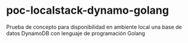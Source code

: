 # poc-localstack-dynamo-golang
Prueba de concepto para  disponibilidad en ambiente local una base de datos DynamoDB con lenguaje de programación Golang
